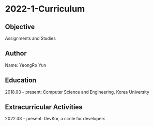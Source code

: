 # 2022-1-Curriculum

## Objective
Assignments and Studies

## Author
Name: YeongRo Yun

## Education
2018.03 - present: Computer Science and Engineering, Korea University

## Extracurricular Activities
2022.03 - present: DevKor, a circle for developers
